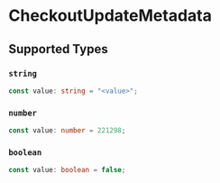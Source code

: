 # CheckoutUpdateMetadata


## Supported Types

### `string`

```typescript
const value: string = "<value>";
```

### `number`

```typescript
const value: number = 221298;
```

### `boolean`

```typescript
const value: boolean = false;
```

